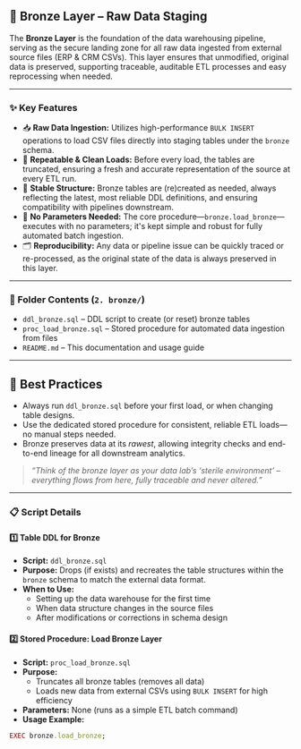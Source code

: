 ## 🥉 Bronze Layer – Raw Data Staging

The **Bronze Layer** is the foundation of the data warehousing pipeline, serving as the secure landing zone for all raw data ingested from external source files (ERP & CRM CSVs). This layer ensures that unmodified, original data is preserved, supporting traceable, auditable ETL processes and easy reprocessing when needed.

---

### ✨ Key Features

- 📥 **Raw Data Ingestion:** Utilizes high-performance `BULK INSERT` operations to load CSV files directly into staging tables under the `bronze` schema.
- 🔄 **Repeatable & Clean Loads:** Before every load, the tables are truncated, ensuring a fresh and accurate representation of the source at every ETL run.
- 🧱 **Stable Structure:** Bronze tables are (re)created as needed, always reflecting the latest, most reliable DDL definitions, and ensuring compatibility with pipelines downstream.
- 🚨 **No Parameters Needed:** The core procedure—`bronze.load_bronze`—executes with no parameters; it's kept simple and robust for fully automated batch ingestion.
- 🗂️ **Reproducibility:** Any data or pipeline issue can be quickly traced or re-processed, as the original state of the data is always preserved in this layer.

---

### 📁 Folder Contents (`2. bronze/`)

- `ddl_bronze.sql` – DDL script to create (or reset) bronze tables
- `proc_load_bronze.sql` – Stored procedure for automated data ingestion from files
- `README.md` – This documentation and usage guide

---

## 📝 Best Practices

- Always run `ddl_bronze.sql` before your first load, or when changing table designs.
- Use the dedicated stored procedure for consistent, reliable ETL loads—no manual steps needed.
- Bronze preserves data at its *rawest*, allowing integrity checks and end-to-end lineage for all downstream analytics.

> _“Think of the bronze layer as your data lab’s ‘sterile environment’ – everything flows from here, fully traceable and never altered.”_

---

### 📋 Script Details

#### 1️⃣ Table DDL for Bronze

- **Script:** `ddl_bronze.sql`
- **Purpose:** Drops (if exists) and recreates the table structures within the `bronze` schema to match the external data format.  
- **When to Use:**  
  - Setting up the data warehouse for the first time  
  - When data structure changes in the source files  
  - After modifications or corrections in schema design

#### 2️⃣ Stored Procedure: Load Bronze Layer

- **Script:** `proc_load_bronze.sql`
- **Purpose:** 
  - Truncates all bronze tables (removes all data)
  - Loads new data from external CSVs using `BULK INSERT` for high efficiency
- **Parameters:** None (runs as a simple ETL batch command)
- **Usage Example:**
```ruby
EXEC bronze.load_bronze;
```

